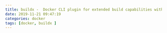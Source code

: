 ```yaml
---
title: buildx -  Docker CLI plugin for extended build capabilities with BuildKit
date: 2019-11-21 09:47:19
categories: docker
tags: [docker, buildx ]
---
```


